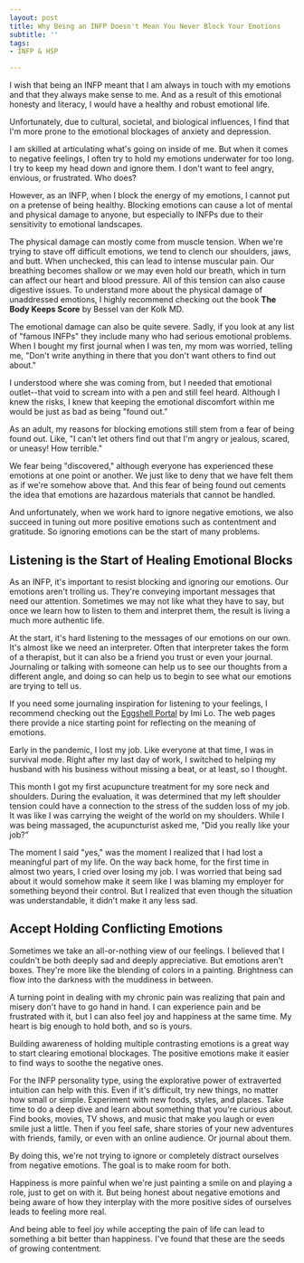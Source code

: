 ```yaml
---
layout: post
title: Why Being an INFP Doesn't Mean You Never Block Your Emotions
subtitle: ''
tags:
- INFP & HSP

---
```

I wish that being an INFP meant that I am always in touch with my emotions and that they always make sense to me. And as a result of this emotional honesty and literacy, I would have a healthy and robust emotional life.

Unfortunately, due to cultural, societal, and biological influences, I find that I'm more prone to the emotional blockages of anxiety and depression.

I am skilled at articulating what's going on inside of me. But when it comes to negative feelings, I often try to hold my emotions underwater for too long. I try to keep my head down and ignore them. I don't want to feel angry, envious, or frustrated. Who does?

However, as an INFP, when I block the energy of my emotions, I cannot put on a pretense of being healthy. Blocking emotions can cause a lot of mental and physical damage to anyone, but especially to INFPs due to their sensitivity to emotional landscapes.

The physical damage can mostly come from muscle tension. When we're trying to stave off difficult emotions, we tend to clench our shoulders, jaws, and butt. When unchecked, this can lead to intense muscular pain. Our breathing becomes shallow or we may even hold our breath, which in turn can affect our heart and blood pressure. All of this tension can also cause digestive issues. To understand more about the physical damage of unaddressed emotions, I highly recommend checking out the book **The Body Keeps Score** by Bessel van der Kolk MD.

The emotional damage can also be quite severe. Sadly, if you look at any list of "famous INFPs" they include many who had serious emotional problems. When I bought my first journal when I was ten,  my mom was worried, telling me, "Don't write anything in there that you don't want others to find out about."

I understood where she was coming from, but I needed that emotional outlet--that void to scream into with a pen and still feel heard. Although I knew the risks, I knew that keeping the emotional discomfort within me would be just as bad as being "found out."

As an adult, my reasons for blocking emotions still stem from a fear of being found out. Like, "I can't let others find out that I'm angry or jealous, scared, or uneasy! How terrible."

We fear being "discovered," although everyone has experienced these emotions at one point or another. We just like to deny that we have felt them as if we're somehow above that.  And this fear of being found out cements the idea that emotions are hazardous materials that cannot be handled.

And unfortunately, when we work hard to ignore negative emotions, we also succeed in tuning out more positive emotions such as contentment and gratitude. So ignoring emotions can be the start of many problems.

## Listening is the Start of Healing Emotional Blocks

As an INFP, it's important to resist blocking and ignoring our emotions. Our emotions aren't trolling us. They're conveying important messages that need our attention. Sometimes we may not like what they have to say, but once we learn how to listen to them and interpret them, the result is living a much more authentic life.

At the start, it's hard listening to the messages of our emotions on our own. It's almost like we need an interpreter.  Often that interpreter takes the form of a therapist, but it can also be a friend you trust or even your journal. Journaling or talking with someone can help us to see our thoughts from a different angle, and doing so can help us to begin to see what our emotions are trying to tell us.

If you need some journaling inspiration for listening to your feelings, I recommend checking out the [Eggshell Portal](https://eggshellportal.squarespace.com/) by Imi Lo. The web pages there provide a nice starting point for reflecting on the meaning of emotions.

Early in the pandemic, I lost my job. Like everyone at that time, I was in survival mode. Right after my last day of work, I switched to helping my husband with his business without missing a beat, or at least, so I thought.

This month I got my first acupuncture treatment for my sore neck and shoulders. During the evaluation, it was determined that my left shoulder tension could have a connection to the stress of the sudden loss of my job. It was like I was carrying the weight of the world on my shoulders. While I was being massaged, the acupuncturist asked me, "Did you really like your job?”

The moment I said "yes," was the moment I realized that I had lost a meaningful part of my life. On the way back home, for the first time in almost two years, I cried over losing my job. I was worried that being sad about it would somehow make it seem like I was blaming my employer for something beyond their control. But I realized that even though the situation was understandable, it didn't make it any less sad.

## Accept Holding Conflicting Emotions

Sometimes we take an all-or-nothing view of our feelings. I believed that I couldn't be both deeply sad and deeply appreciative. But emotions aren't boxes. They're more like the blending of colors in a painting. Brightness can flow into the darkness with the muddiness in between.

A turning point in dealing with my chronic pain was realizing that pain and misery don't have to go hand in hand. I can experience pain and be frustrated with it, but I can also feel joy and happiness at the same time. My heart is big enough to hold both, and so is yours.

Building awareness of holding multiple contrasting emotions is a great way to start clearing emotional blockages. The positive emotions make it easier to find ways to soothe the negative ones.

For the INFP personality type, using the explorative power of extraverted intuition can help with this. Even if it's difficult, try new things, no matter how small or simple. Experiment with new foods, styles, and places. Take time to do a deep dive and learn about something that you're curious about. Find books, movies, TV shows, and music that make you laugh or even smile just a little. Then if you feel safe, share stories of your new adventures with friends, family, or even with an online audience. Or journal about them.

By doing this, we're not trying to ignore or completely distract ourselves from negative emotions. The goal is to make room for both.

Happiness is more painful when we're just painting a smile on and playing a role, just to get on with it. But being honest about negative emotions and being aware of how they interplay with the more positive sides of ourselves leads to feeling more real.

And being able to feel joy while accepting the pain of life can lead to something a bit better than happiness. I've found that these are the seeds of growing contentment.